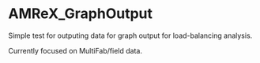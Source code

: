 # AMReX_GraphOutput

Simple test for outputing data for graph output for load-balancing analysis.

Currently focused on MultiFab/field data.
